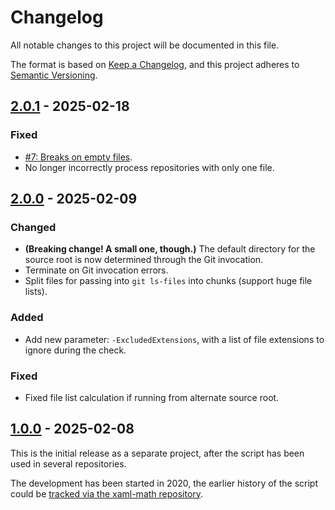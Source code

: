 <!--
SPDX-FileCopyrightText: 2025 Friedrich von Never <friedrich@fornever.me>

SPDX-License-Identifier: MIT
-->

Changelog
=========
All notable changes to this project will be documented in this file.

The format is based on [Keep a Changelog](https://keepachangelog.com/en/1.1.0/), and this project adheres to [Semantic Versioning](https://semver.org/spec/v2.0.0.html).

## [2.0.1] - 2025-02-18
### Fixed
- [#7: Breaks on empty files](https://github.com/ForNeVeR/encoding-verifier/issues/7).
- No longer incorrectly process repositories with only one file.

## [2.0.0] - 2025-02-09
### Changed
- **(Breaking change! A small one, though.)** The default directory for the source root is now determined through the Git invocation.
- Terminate on Git invocation errors.
- Split files for passing into `git ls-files` into chunks (support huge file lists).

### Added
- Add new parameter: `-ExcludedExtensions`, with a list of file extensions to ignore during the check.

### Fixed
- Fixed file list calculation if running from alternate source root.

## [1.0.0] - 2025-02-08
This is the initial release as a separate project, after the script has been used in several repositories.

The development has been started in 2020, the earlier history of the script could be [tracked via the xaml-math repository](https://github.com/ForNeVeR/xaml-math/commits/f5a0d9303825337d87f69250152620903c6a37ca/scripts/verify-encoding.ps1).

[Unreleased]: https://github.com/ForNeVeR/verify-encoding/compare/v2.0.1...HEAD
[2.0.1]: https://github.com/ForNeVeR/verify-encoding/compare/v2.0.0...v2.0.1
[2.0.0]: https://github.com/ForNeVeR/verify-encoding/compare/v1.0.0...v2.0.0
[1.0.0]: https://github.com/ForNeVeR/verify-encoding/releases/tag/v1.0.0
